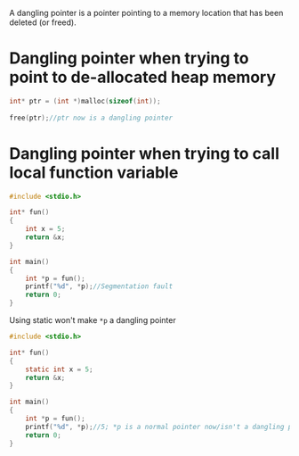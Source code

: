 A dangling pointer is a pointer pointing to a memory location that has been deleted (or freed).

# Dangling pointer when trying to point to de-allocated heap memory
```c
int* ptr = (int *)malloc(sizeof(int));
 
free(ptr);//ptr now is a dangling pointer
```

# Dangling pointer when trying to call local function variable 

```c
#include <stdio.h>

int* fun()
{
	int x = 5;
	return &x;
}

int main()
{
	int *p = fun();
	printf("%d", *p);//Segmentation fault
	return 0;
}
```
Using static won't make ``*p`` a dangling pointer

```c
#include <stdio.h>

int* fun()
{
	static int x = 5;
	return &x;
}

int main()
{
	int *p = fun();
	printf("%d", *p);//5; *p is a normal pointer now/isn't a dangling pointer
	return 0;
}
```
